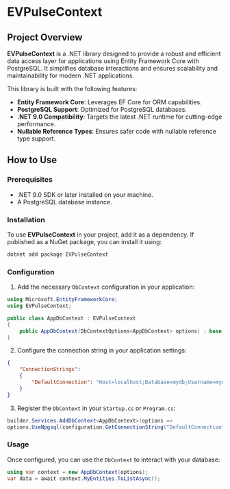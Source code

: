 # EVPulseContext

## Project Overview
**EVPulseContext** is a .NET library designed to provide a robust and efficient data access layer for applications using Entity Framework Core with PostgreSQL. It simplifies database interactions and ensures scalability and maintainability for modern .NET applications.

This library is built with the following features:
- **Entity Framework Core**: Leverages EF Core for ORM capabilities.
- **PostgreSQL Support**: Optimized for PostgreSQL databases.
- **.NET 9.0 Compatibility**: Targets the latest .NET runtime for cutting-edge performance.
- **Nullable Reference Types**: Ensures safer code with nullable reference type support.

## How to Use

### Prerequisites
- .NET 9.0 SDK or later installed on your machine.
- A PostgreSQL database instance.

### Installation
To use **EVPulseContext** in your project, add it as a dependency. If published as a NuGet package, you can install it using:

```bash
dotnet add package EVPulseContext
```

### Configuration
1. Add the necessary `DbContext` configuration in your application:
```csharp
using Microsoft.EntityFrameworkCore;
using EVPulseContext;

public class AppDbContext : EVPulseContext
{
    public AppDbContext(DbContextOptions<AppDbContext> options) : base(options) { }
}
```

2. Configure the connection string in your application settings:
```json
{
    "ConnectionStrings": 
    {
        "DefaultConnection": "Host=localhost;Database=mydb;Username=myuser;Password=mypassword"
    }
}
```

3. Register the `DbContext` in your `Startup.cs` or `Program.cs`:
```csharp
builder.Services.AddDbContext<AppDbContext>(options =>
options.UseNpgsql(configuration.GetConnectionString("DefaultConnection")));
```

### Usage
Once configured, you can use the `DbContext` to interact with your database:
```csharp
using var context = new AppDbContext(options);
var data = await context.MyEntities.ToListAsync();
```

